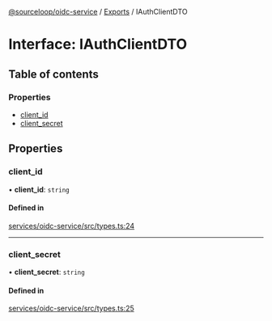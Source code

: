 [@sourceloop/oidc-service](../README.md) / [Exports](../modules.md) / IAuthClientDTO

# Interface: IAuthClientDTO

## Table of contents

### Properties

- [client\_id](IAuthClientDTO.md#client_id)
- [client\_secret](IAuthClientDTO.md#client_secret)

## Properties

### client\_id

• **client\_id**: `string`

#### Defined in

[services/oidc-service/src/types.ts:24](https://github.com/sourcefuse/loopback4-microservice-catalog/blob/b93c60ac7/services/oidc-service/src/types.ts#L24)

___

### client\_secret

• **client\_secret**: `string`

#### Defined in

[services/oidc-service/src/types.ts:25](https://github.com/sourcefuse/loopback4-microservice-catalog/blob/b93c60ac7/services/oidc-service/src/types.ts#L25)
